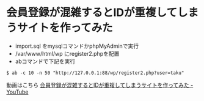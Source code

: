 # 会員登録が混雑するとIDが重複してしまうサイトを作ってみた

- import.sql をmysqlコマンドかphpMyAdminで実行
- /var/www/html/wp にregister2.phpを配置
- abコマンドで下記を実行
```
$ ab -c 10 -n 50 "http://127.0.0.1:88/wp/register2.php?user=taku"
```
動画はこちら
[会員登録が混雑するとIDが重複してしまうサイトを作ってみた - YouTube](https://www.youtube.com/watch?v=VfGrpX3V6j8)
